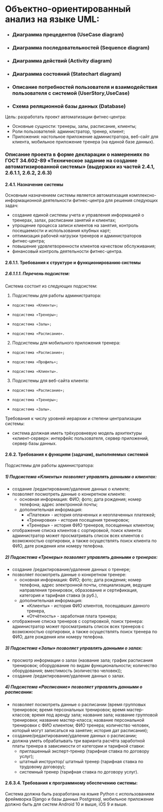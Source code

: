 # Объектно-ориентированный анализ на языке UML:

- ### Диаграмма прецедентов (UseCase diagram)
- ### Диаграмма последовательностей (Sequence diagram)
- ### Диаграмма действий (Activity diagram)
- ### Диаграмма состояний (Statechart diagram)
- ### Описание потребностей пользователя и взаимодействия пользователя с системой (UserStory,UseCase)
- ### Схема реляционной базы данных (Database)

Цель: разработать проект автоматизации фитнес-центра:
* Основные сущности: тренеры, залы, расписание, клиенты;
* Роли пользователей: администратор, тренер, клиент;
* Приложения: настольное приложение администратора, веб-сайт для клиента, мобильное приложение тренера (на единой базе данных).

### Описание проекта в форме декларации о намерениях по ГОСТ 34.602-89 «Техническое задание на создание автоматизированной системы» (выдержки из частей 2.4.1, 2.6.1.1, 2.6.2, 2.6.3)

#### 2.4.1. Назначение системы 

Основным назначением системы является автоматизация комплексно-информационной деятельности фитнес-центра для решения следующих задач:

-	создание единой системы учета и управления информацией о тренерах, залах, расписании занятий и клиентах;
-	упрощение процесса записи клиентов на занятия, контроль посещаемости и использования клубных карт;
-	оптимизация рабочей нагрузки тренеров и администраторов фитнес-центра;
-	повышение удовлетворенности клиентов качеством обслуживания;
-	финансовый контроль деятельности фитнес-центра.

#### 2.6.1.1. Требования к структуре и функционированию системы

##### 2.6.1.1.1. Перечень подсистем:

Система состоит из следующих подсистем:

1) Подсистемы для работы администратора:
-	  подсистема «Клиенты»;
-     подсистема «Тренеры»; 
-	  подсистема «Залы»;
-	  подсистема «Расписание».

2) Подсистемы для мобильного приложения тренера:
-     подсистема «Расписание»;
-     подсистема «Профиль»;
-     подсистема «Клиенты».

3) Подсистемы для веб-сайта клиента:
-     подсистема «Расписание»;
-     подсистема «Тренеры»;
-     подсистема «Залы».

Требования к числу уровней иерархии и степени централизации системы:
-    система должная иметь трёхуровневую модель архитектуры «клиент-сервер»: интерфейс пользователя, сервер приложений, сервер базы данных.


#### 2.6.2. Требования к функциям (задачам), выполняемых системой

Подсистемы для работы администратора:
##### 1)	Подсистема «Клиенты» позволяет управлять данными о клиентах:
-	создание /редактирование/удаление данных о клиенте;
-	позволяет посмотреть данные о конкретном клиенте:
    - основная информация: ФИО; фото; дата рождения; номер телефона; адрес электронной почты;      
    - дополнительная информация:
        - «Платежи» - история оплаченных и неоплаченных платежей; 
        - «Тренировки» - история посещения тренировок; 
        - «Тренеры» - история ФИО тренеров, посещенных клиентом;
-	отображение списка клиентов с сортировкой, поиск клиента: администратор может просматривать список всех клиентов с возможностью сортировки, а также осуществлять поиск клиента по ФИО, дате рождения или номеру телефона.

##### 2)	Подсистема «Тренеры» позволяет управлять данными о тренерах:
-	создание /редактирование/удаление данных о тренере;
-	позволяет посмотреть данные о конкретном тренере:
    - основная информация: ФИО; фото; дата рождения; номер телефона, адрес электронной почты, специализация, ведущие направления тренировок, образование и сертификация, категория и тарифная ставка (в руб.), 
    - дополнительная информация: 
        - «Клиенты» - история ФИО клиентов, посещавших данного тренера,   
        - «Отчётность» - заработная плата тренера;
-	отображение списка тренеров с сортировкой, поиск тренера: администратор может просматривать список всех тренеров с возможностью сортировки, а также осуществлять поиск тренера по ФИО, дате рождения или номеру телефона.

##### 3)	Подсистема «Залы» позволяет управлять данными о залах:
-	просмотр информации о залах (название зала; график расписания тренировок; оборудование по видам функциональности; количество оборудования; вместимость (количество человек));
-	создание /редактирование/удаление данных о залах.

##### 4)	Подсистема «Расписание» позволяет управлять данными о расписании:
-	позволяет посмотреть данные о расписании (время групповых тренировок; время персональных тренировок; время мастер-классов; время под аренду зала; название зала; название групповой тренировки; название мастер-класса; название персональной тренировки с ФИО клиентом; ФИО тренера; количество человек, который могут записаться на занятие; история дат расписания);
-	создание/редактирование/удаление данных о расписании;
-	должна уметь обрабатывать три варианта расчёта заработной платы тренера в зависимости от категории и тарифной ставки: 
    - приглашенный эксперт-тренер (тарифная ставка по договору услуг);
    - штатный инструктор/ штатный тренер (тарифная ставка по трудовому договору);
    - системный тренер (тарифная ставка по договору услуг).


#### 2.6.3.4.	Требования к программному обеспечению системы:

Система должна быть разработана на языке Python c использованием фреймворка Django и базы данных Postgresql, мобильное приложение должно быть для систем Android 10 и выше, iOS 9 и выше.



